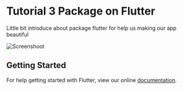 # Tutorial 3 Package on Flutter

Little bit introduce about package flutter for help us making our app beautiful

![Screenshoot](https://cybereye-community.com/img/Screen%20Shot%202018-08-09%20at%203.26.19%20AM.png)

## Getting Started

For help getting started with Flutter, view our online
[documentation](https://flutter.io/).
